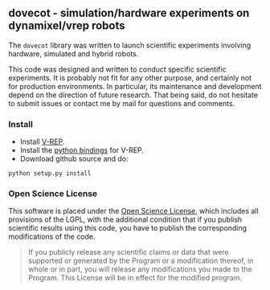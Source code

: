 ## dovecot - simulation/hardware experiments on dynamixel/vrep robots

The `dovecot` library was written to launch scientific experiments involving hardware, simulated and hybrid robots.

This code was designed and written to conduct specific scientific experiments. It is probably not fit for any other purpose, and certainly not for production environments. In particular, its maintenance and development depend on the direction of future research. That being said, do not hesitate to submit issues or contact me by mail for questions and comments.

### Install

- Install [V-REP](http://www.coppeliarobotics.com/).
- Install the [python bindings](http://www.coppeliarobotics.com/helpFiles/en/remoteApiClientSide.htm) for V-REP.
- Download github source and do:
```
python setup.py install
```

### Open Science License

This software is placed under the [Open Science License](http://fabien.benureau.com/openscience.html), which includes all provisions of the LGPL, with the additional condition that if you publish scientific results using this code, you have to publish the corresponding modifications of the code.

> If you publicly release any scientific claims or data that were supported or generated by the Program or a modification thereof, in whole or in part, you will release any modifications you made to the Program. This License will be in effect for the modified program.

